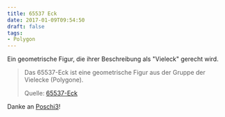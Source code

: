 ```yaml
---
title: 65537 Eck
date: 2017-01-09T09:54:50
draft: false
tags:
- Polygon
---
```


Ein geometrische Figur, die ihrer Beschreibung als "Vieleck" gerecht wird.

> Das 65537-Eck ist eine geometrische Figur aus der Gruppe der Vielecke (Polygone).
>
> Quelle: [65537-Eck](https://de.wikipedia.org/wiki/65537-Eck)

Danke an [Poschi3](https://twitter.com/Poschi3)!
